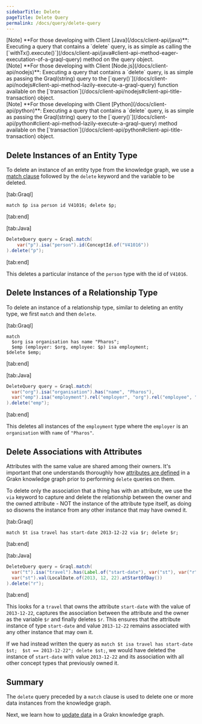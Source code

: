 ```yaml
---
sidebarTitle: Delete
pageTitle: Delete Query
permalink: /docs/query/delete-query
---
```


<div class = "note">
[Note]
**For those developing with Client [Java](/docs/client-api/java)**: Executing a query that contains a `delete` query, is as simple as calling the [`withTx().execute()`](/docs/client-api/java#client-api-method-eager-executation-of-a-graql-query) method on the query object.
</div>

<div class = "note">
[Note]
**For those developing with Client [Node.js](/docs/client-api/nodejs)**: Executing a query that contains a `delete` query, is as simple as passing the Graql(string) query to the [`query()`](/docs/client-api/nodejs#client-api-method-lazily-execute-a-graql-query) function available on the [`transaction`](/docs/client-api/nodejs#client-api-title-transaction) object.
</div>

<div class = "note">
[Note]
**For those developing with Client [Python](/docs/client-api/python)**: Executing a query that contains a `delete` query, is as simple as passing the Graql(string) query to the [`query()`](/docs/client-api/python#client-api-method-lazily-execute-a-graql-query) method available on the [`transaction`](/docs/client-api/python#client-api-title-transaction) object.
</div>

## Delete Instances of an Entity Type
To delete an instance of an entity type from the knowledge graph, we use a [match clause](/docs/query/match-clause) followed by the `delete` keyword and the variable to be deleted.

<div class="tabs dark">

[tab:Graql]
```graql
match $p isa person id V41016; delete $p;
```
[tab:end]

[tab:Java]
```java
DeleteQuery query = Graql.match(
    var("p").isa("person").id(ConceptId.of("V41016"))
).delete("p");
```
[tab:end]
</div>

This deletes a particular instance of the `person` type with the id of `V41016`.

## Delete Instances of a Relationship Type
To delete an instance of a relationship type, similar to deleting an entity type, we first `match` and then `delete`.

<div class="tabs dark">

[tab:Graql]
```graql
match
  $org isa organisation has name "Pharos";
  $emp (employer: $org, employee: $p) isa employment;
$delete $emp;
```
[tab:end]

[tab:Java]
```java
DeleteQuery query = Graql.match(
  var("org").isa("organisation").has("name", "Pharos"),
  var("emp").isa("employment").rel("employer", "org").rel("employee", "p")
).delete("emp");
```
[tab:end]
</div>

This deletes all instances of the `employment` type where the `employer` is an `organisation` with `name` of `"Pharos"`.

## Delete Associations with Attributes
Attributes with the same value are shared among their owners. It's important that one understands thoroughly how [attributes are defined](/docs/schema/concepts#define-an-attribute) in a Grakn knowledge graph prior to performing `delete` queries on them.

To delete only the association that a thing has with an attribute, we use the `via` keyword to capture and delete the relationship between the owner and the owned attribute - NOT the instance of the attribute type itself, as doing so disowns the instance from any other instance that may have owned it.

<div class="tabs dark">

[tab:Graql]
```graql
match $t isa travel has start-date 2013-12-22 via $r; delete $r;
```
[tab:end]

[tab:Java]
```java
DeleteQuery query = Graql.match(
  var("t").isa("travel").has(Label.of("start-date"), var("st"), var("r")),
  var("st").val(LocalDate.of(2013, 12, 22).atStartOfDay())
).delete("r");
```
[tab:end]
</div>

This looks for a `travel` that owns the attribute `start-date` with the value of `2013-12-22`, captures the association between the attribute and the owner as the variable `$r` and finally deletes `$r`. This ensures that the attribute instance of type `start-date` and value `2013-12-22` remains associated with any other instance that may own it.

If we had instead written the query as `match $t isa travel has start-date $st;  $st == 2013-12-22"; delete $st;`, we would have deleted the instance of `start-date` with value `2013-12-22` and its association with all other concept types that previously owned it.

## Summary
The `delete` query preceded by a `match` clause is used to delete one or more data instances from the knowledge graph.

Next, we learn how to [update data](/docs/query/updating-data) in a Grakn knowledge graph.